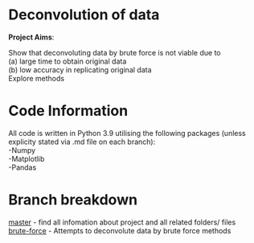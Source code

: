 # Deconvolution of data 

<strong>Project Aims</strong>:<br/>

Show that deconvoluting data by brute force is not viable due to <br/> (a) large time to obtain original data <br/> (b) low accuracy in replicating original data <br/>
Explore methods
# Code Information
All code is written in Python 3.9 utilising the following packages (unless explicity stated via .md file on each branch):\
-Numpy<br/>
-Matplotlib<br/>
-Pandas<br/>
# Branch breakdown
[master](https://github.com/RobertAJCoates/Deconvolution-of-data-22/tree/master) - find all infomation about project and all related folders/ files  
[brute-force](https://github.com/RobertAJCoates/Deconvolution-of-data-22/tree/brute-force) - Attempts to deconvolute data by brute force methods <br/>
